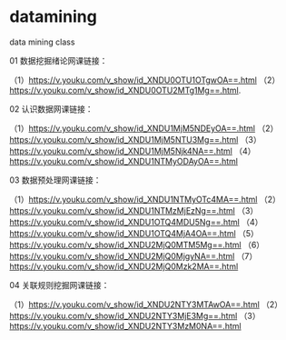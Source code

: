 # datamining
data mining class

01 数据挖掘绪论网课链接：
  
  （1）https://v.youku.com/v_show/id_XNDU0OTU1OTgwOA==.html 
  （2）https://v.youku.com/v_show/id_XNDU0OTU2MTg1Mg==.html.

02 认识数据网课链接：
  
  （1）https://v.youku.com/v_show/id_XNDU1MjM5NDEyOA==.html 
  （2）https://v.youku.com/v_show/id_XNDU1MjM5NTU3Mg==.html
  （3）https://v.youku.com/v_show/id_XNDU1MjM5Njk4NA==.html
  （4）https://v.youku.com/v_show/id_XNDU1NTMyODAyOA==.html
  
03 数据预处理网课链接：
  
  （1）https://v.youku.com/v_show/id_XNDU1NTMyOTc4MA==.html 
  （2）https://v.youku.com/v_show/id_XNDU1NTMzMjEzNg==.html
  （3）https://v.youku.com/v_show/id_XNDU1OTQ4MDU5Ng==.html 
  （4）https://v.youku.com/v_show/id_XNDU1OTQ4MjA4OA==.html
  （5）https://v.youku.com/v_show/id_XNDU2MjQ0MTM5Mg==.html
  （6）https://v.youku.com/v_show/id_XNDU2MjQ0MjgyNA==.html 
  （7）https://v.youku.com/v_show/id_XNDU2MjQ0Mzk2MA==.html

04 关联规则挖掘网课链接：
  
  （1）https://v.youku.com/v_show/id_XNDU2NTY3MTAwOA==.html 
  （2）https://v.youku.com/v_show/id_XNDU2NTY3MjE3Mg==.html
  （3）https://v.youku.com/v_show/id_XNDU2NTY3MzM0NA==.html 
  
  
